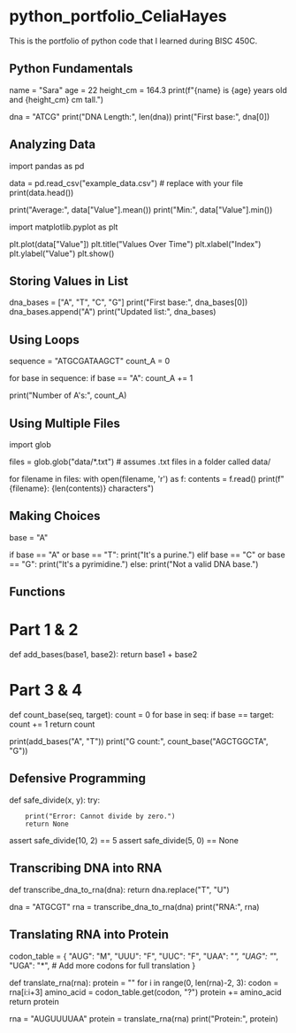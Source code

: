 # python_portfolio_CeliaHayes
This is the portfolio of python code that I learned during BISC 450C.


## Python Fundamentals


name = "Sara"
age = 22
height_cm = 164.3
print(f"{name} is {age} years old and {height_cm} cm tall.")

dna = "ATCG"
print("DNA Length:", len(dna))
print("First base:", dna[0])



## Analyzing Data


import pandas as pd

data = pd.read_csv("example_data.csv")  # replace with your file
print(data.head())


print("Average:", data["Value"].mean())
print("Min:", data["Value"].min())


import matplotlib.pyplot as plt

plt.plot(data["Value"])
plt.title("Values Over Time")
plt.xlabel("Index")
plt.ylabel("Value")
plt.show()


## Storing Values in List

dna_bases = ["A", "T", "C", "G"]
print("First base:", dna_bases[0])
dna_bases.append("A")
print("Updated list:", dna_bases)



## Using Loops


sequence = "ATGCGATAAGCT"
count_A = 0

for base in sequence:
    if base == "A":
        count_A += 1

print("Number of A's:", count_A)



## Using Multiple Files

import glob

files = glob.glob("data/*.txt")  # assumes .txt files in a folder called data/

for filename in files:
    with open(filename, 'r') as f:
        contents = f.read()
        print(f"{filename}: {len(contents)} characters")



## Making Choices

base = "A"

if base == "A" or base == "T":
    print("It's a purine.")
elif base == "C" or base == "G":
    print("It's a pyrimidine.")
else:
    print("Not a valid DNA base.")



## Functions

# Part 1 & 2
def add_bases(base1, base2):
    return base1 + base2

# Part 3 & 4
def count_base(seq, target):
    count = 0
    for base in seq:
        if base == target:
            count += 1
    return count


print(add_bases("A", "T"))
print("G count:", count_base("AGCTGGCTA", "G"))



## Defensive Programming

def safe_divide(x, y):
    try:
    
        print("Error: Cannot divide by zero.")
        return None

assert safe_divide(10, 2) == 5
assert safe_divide(5, 0) == None



## Transcribing DNA into RNA

def transcribe_dna_to_rna(dna):
    return dna.replace("T", "U")

dna = "ATGCGT"
rna = transcribe_dna_to_rna(dna)
print("RNA:", rna)



## Translating RNA into Protein

codon_table = {
    "AUG": "M", "UUU": "F", "UUC": "F", "UAA": "*", "UAG": "*", "UGA": "*",
    # Add more codons for full translation
}

def translate_rna(rna):
    protein = ""
    for i in range(0, len(rna)-2, 3):
        codon = rna[i:i+3]
        amino_acid = codon_table.get(codon, "?")
        protein += amino_acid
    return protein

rna = "AUGUUUUAA"
protein = translate_rna(rna)
print("Protein:", protein)
